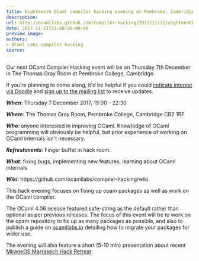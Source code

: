 ```yaml
---
title: Eighteenth OCaml compiler hacking evening at Pembroke, Cambridge
description:
url: http://ocamllabs.github.com/compiler-hacking/2017/11/21/eighteenth-compiler-hacking-december
date: 2017-11-21T21:00:00-00:00
preview_image:
authors:
- OCaml Labs compiler hacking
source:
---
```


<p>Our next OCaml Compiler Hacking event will be on Thursday 7th December in The Thomas Gray Room at Pembroke College, Cambridge.</p>

<p>If you're planning to come along, it'd be helpful if you could <a href="https://doodle.com/poll/khqk6i49r4828apu">indicate interest via Doodle</a> and <a href="http://lists.ocaml.org/admin/cam-compiler-hacking">sign up to the mailing list</a> to receive updates.</p>

<p><em><strong>When</strong></em>: Thursday 7 December 2017, 19:00 - 22:30</p>

<p><em><strong>Where</strong></em>: The Thomas Gray Room, Pembroke College, Cambridge CB2 1RF</p>

<p><em><strong>Who</strong></em>: anyone interested in improving OCaml. Knowledge of OCaml programming will obviously be helpful, but prior experience of working on OCaml internals isn't necessary.</p>

<p><em><strong>Refreshments</strong></em>: Finger buffet in hack room.</p>

<p><em><strong>What</strong></em>: fixing bugs, implementing new features, learning about OCaml internals</p>

<p><em><strong>Wiki</strong></em>: https://github.com/ocamllabs/compiler-hacking/wiki</p>

<p>This hack evening focuses on fixing up opam packages as well as work on the OCaml compiler.</p>

<p>The OCaml 4.06 release featured safe-string as the default rather than optional as per previous releases. The focus of this event will be to work on the opam repository to fix up as many packages as possible, and also to publish a guide on <a href="http://ocamllabs.io/">ocamllabs.io</a> detailing how to migrate your packages for wider use.</p>

<p>The evening will also feature a short (5-10 min) presentation about recent <a href="http://marrakech2017.mirage.io/">MirageOS Marrakech Hack Retreat</a>.​</p>

